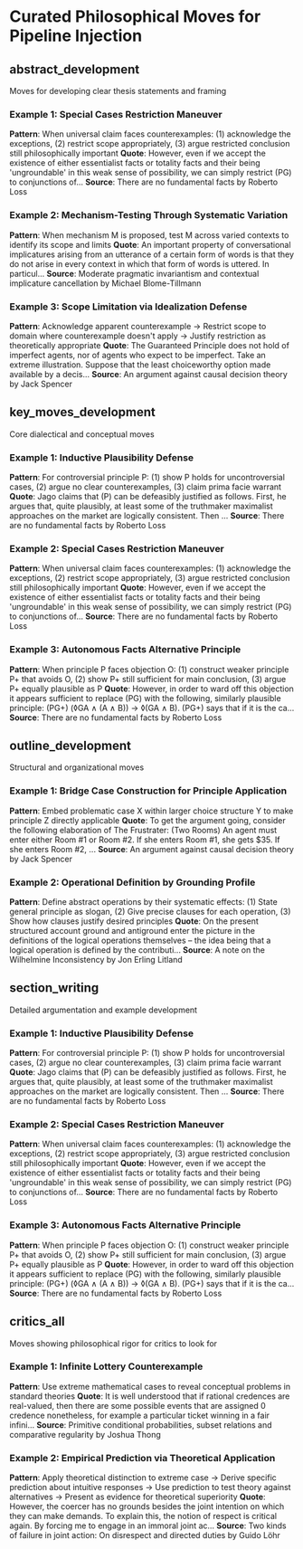 # Curated Philosophical Moves for Pipeline Injection

## abstract_development
Moves for developing clear thesis statements and framing

### Example 1: Special Cases Restriction Maneuver
**Pattern**: When universal claim faces counterexamples: (1) acknowledge the exceptions, (2) restrict scope appropriately, (3) argue restricted conclusion still philosophically important
**Quote**: However, even if we accept the existence of either essentialist facts or totality facts and their being 'ungroundable' in this weak sense of possibility, we can simply restrict (PG) to conjunctions of...
**Source**: There are no fundamental facts by Roberto Loss

### Example 2: Mechanism-Testing Through Systematic Variation
**Pattern**: When mechanism M is proposed, test M across varied contexts to identify its scope and limits
**Quote**: An important property of conversational implicatures arising from an utterance of a certain form of words is that they do not arise in every context in which that form of words is uttered. In particul...
**Source**: Moderate pragmatic invariantism and contextual implicature cancellation by Michael Blome-Tillmann

### Example 3: Scope Limitation via Idealization Defense
**Pattern**: Acknowledge apparent counterexample → Restrict scope to domain where counterexample doesn't apply → Justify restriction as theoretically appropriate
**Quote**: The Guaranteed Principle does not hold of imperfect agents, nor of agents who expect to be imperfect. Take an extreme illustration. Suppose that the least choiceworthy option made available by a decis...
**Source**: An argument against causal decision theory by Jack Spencer

## key_moves_development
Core dialectical and conceptual moves

### Example 1: Inductive Plausibility Defense
**Pattern**: For controversial principle P: (1) show P holds for uncontroversial cases, (2) argue no clear counterexamples, (3) claim prima facie warrant
**Quote**: Jago claims that (P) can be defeasibly justified as follows. First, he argues that, quite plausibly, at least some of the truthmaker maximalist approaches on the market are logically consistent. Then ...
**Source**: There are no fundamental facts by Roberto Loss

### Example 2: Special Cases Restriction Maneuver
**Pattern**: When universal claim faces counterexamples: (1) acknowledge the exceptions, (2) restrict scope appropriately, (3) argue restricted conclusion still philosophically important
**Quote**: However, even if we accept the existence of either essentialist facts or totality facts and their being 'ungroundable' in this weak sense of possibility, we can simply restrict (PG) to conjunctions of...
**Source**: There are no fundamental facts by Roberto Loss

### Example 3: Autonomous Facts Alternative Principle
**Pattern**: When principle P faces objection O: (1) construct weaker principle P+ that avoids O, (2) show P+ still sufficient for main conclusion, (3) argue P+ equally plausible as P
**Quote**: However, in order to ward off this objection it appears sufficient to replace (PG) with the following, similarly plausible principle: (PG+) (◊GA ∧ (A ∧ B)) → ◊(GA ∧ B). (PG+) says that if it is the ca...
**Source**: There are no fundamental facts by Roberto Loss

## outline_development
Structural and organizational moves

### Example 1: Bridge Case Construction for Principle Application
**Pattern**: Embed problematic case X within larger choice structure Y to make principle Z directly applicable
**Quote**: To get the argument going, consider the following elaboration of The Frustrater: (Two Rooms) An agent must enter either Room #1 or Room #2. If she enters Room #1, she gets $35. If she enters Room #2, ...
**Source**: An argument against causal decision theory by Jack Spencer

### Example 2: Operational Definition by Grounding Profile
**Pattern**: Define abstract operations by their systematic effects: (1) State general principle as slogan, (2) Give precise clauses for each operation, (3) Show how clauses justify desired principles
**Quote**: On the present structured account ground and antiground enter the picture in the definitions of the logical operations themselves – the idea being that a logical operation is defined by the contributi...
**Source**: A note on the Wilhelmine Inconsistency by Jon Erling Litland

## section_writing
Detailed argumentation and example development

### Example 1: Inductive Plausibility Defense
**Pattern**: For controversial principle P: (1) show P holds for uncontroversial cases, (2) argue no clear counterexamples, (3) claim prima facie warrant
**Quote**: Jago claims that (P) can be defeasibly justified as follows. First, he argues that, quite plausibly, at least some of the truthmaker maximalist approaches on the market are logically consistent. Then ...
**Source**: There are no fundamental facts by Roberto Loss

### Example 2: Special Cases Restriction Maneuver
**Pattern**: When universal claim faces counterexamples: (1) acknowledge the exceptions, (2) restrict scope appropriately, (3) argue restricted conclusion still philosophically important
**Quote**: However, even if we accept the existence of either essentialist facts or totality facts and their being 'ungroundable' in this weak sense of possibility, we can simply restrict (PG) to conjunctions of...
**Source**: There are no fundamental facts by Roberto Loss

### Example 3: Autonomous Facts Alternative Principle
**Pattern**: When principle P faces objection O: (1) construct weaker principle P+ that avoids O, (2) show P+ still sufficient for main conclusion, (3) argue P+ equally plausible as P
**Quote**: However, in order to ward off this objection it appears sufficient to replace (PG) with the following, similarly plausible principle: (PG+) (◊GA ∧ (A ∧ B)) → ◊(GA ∧ B). (PG+) says that if it is the ca...
**Source**: There are no fundamental facts by Roberto Loss

## critics_all
Moves showing philosophical rigor for critics to look for

### Example 1: Infinite Lottery Counterexample
**Pattern**: Use extreme mathematical cases to reveal conceptual problems in standard theories
**Quote**: It is well understood that if rational credences are real-valued, then there are some possible events that are assigned 0 credence nonetheless, for example a particular ticket winning in a fair infini...
**Source**: Primitive conditional probabilities, subset relations and comparative regularity by Joshua Thong

### Example 2: Empirical Prediction via Theoretical Application
**Pattern**: Apply theoretical distinction to extreme case → Derive specific prediction about intuitive responses → Use prediction to test theory against alternatives → Present as evidence for theoretical superiority
**Quote**: However, the coercer has no grounds besides the joint intention on which they can make demands. To explain this, the notion of respect is critical again. By forcing me to engage in an immoral joint ac...
**Source**: Two kinds of failure in joint action: On disrespect and directed duties by Guido Löhr

